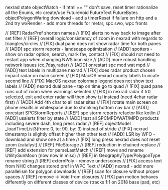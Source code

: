 nexrad state
objectWatch - if html == "" don't save, reset timer
rationalize all the Enums, etc
create/use FutureVoid FutureText FutureBytes
objectPolygonWaring download - add a timerReset if failure on http and a 2nd try
wxRender - add more threads for metar, spc swo, wpc fronts

// [REF] RadarPref shorten names
// [FIX] alerts no way back to image after set filter
// [REF] overall logic/consistency of zoom in nexrad with regards to triangles/circles
// [FIX] dual pane does not show radar time for both panes
// [ADD] spc storm reports - landscape optimization
// [ADD] spotters - show on radar option, search, mark fav, contact
// [FIX] should not need to restart app when changing NWS icon size
// [ADD] more robust handling network issues (cc,7day,radar)
// [ADD] onrestart spc mcd wat mpd
// [ADD] text labels in multipane nexrad
// [FIX] does radar product chosen impact radar on main screen
// [FIX] MacOS nexrad county labels truncate second line
// [FIX] MacOS nexrad colormap legend does not show text labels
// [ADD] nexrad dual pane - tap on time go to quad
// [FIX] quad pane runs out of room when warnings selected
// [FIX] in nexrad radar if tr0 selected, exit and enter radar will then show tzl instead (need 4char radar first)
// [ADD] Add 4th char to all radar sites
// [FIX] rotate main screen on phone results in whitespace due to shrinking bottom nav bar
// [ADD] onrestart SPCStormReports
// [REF] spc storm reports refactor like kotlin
// [ADD] usalerts filter by state
// [ADD] test all SPCMPD/WAT/MPD products including severe dash, long press radar 
// [REF] objectModel _loadTimeList3(from: 0, to: 90, by: 3) instead of stride
// [FIX] nexrad timestamp is slightly offset higher then other text
// [ADD] LSR by WFO - download and show one at a time
// [FIX] long press nexrad does not reset zoom (catalyst)
// [REF] FileStorage 
// [REF] reduction in chained replace
// [REF] add extension for parseLastMatch
// [REF] move and rename UtilitySunMoon (now now in misc)
// [REF] in GeographyType/PolygonType rename string
// [REF] externPoly - remove underscores
// [FIX] access text from NHC changes stored pref in WPC Text
// [ADD] nexrad - add more parallelism for polygon downloads
// [REF] scan for closure without proper spaces
// [REF] remove -> Void from closures
// [FIX] pan motion behaves differently on different classes of device (tracks 1:1 on 2018 base ipad, etc)



